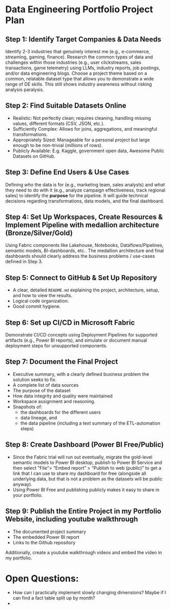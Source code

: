 # Data Engineering Portfolio Project Plan

## Step 1: Identify Target Companies & Data Needs
Identify 2-3 industries that genuinely interest me (e.g., e-commerce, streaming, gaming, finance). Research the common types of data and challenges within those industries (e.g., user clickstreams, sales transactions, game telemetry) using LLMs, industry reports, job postings, and/or data engineering blogs. Choose a project theme based on a common, relatable dataset type that allows you to demonstrate a wide range of DE skills. This still shows industry awareness without risking analysis paralysis.

## Step 2: Find Suitable Datasets Online
- Realistic: Not perfectly clean; requires cleaning, handling missing values, different formats (CSV, JSON, etc.).
- Sufficiently Complex: Allows for joins, aggregations, and meaningful transformations.
- Appropriately Sized: Manageable for a personal project but large enough to be non-trivial (millions of rows).
- Publicly Available: E.g. Kaggle, government open data, Awesome Public Datasets on GitHub.    

## Step 3: Define End Users & Use Cases
Defining _who_ the data is for (e.g., marketing team, sales analysts) and _what_ they need to do with it (e.g., analyze campaign effectiveness, track regional sales) to identify the **purpose** for the pipeline. It will guide technical decisions regarding transformations, data models, and the final dashboard.

## Step 4: Set Up Workspaces, Create Resources & Implement Pipeline with medallion architecture (Bronze/Silver/Gold)
Using Fabric components like Lakehouse, Notebooks, Dataflows/Pipelines, semantic models, BI-dashboards, etc.. The medallion architecture and final dashboards should clearly address the business problems / use-cases defined in Step 3.
## Step 5: Connect to GitHub & Set Up Repository
- A clear, detailed `README.md` explaining the project, architecture, setup, and how to view the results.
- Logical code organization.
- Good commit hygiene.
## Step 6: Set up CI/CD in Microsoft Fabric
Demonstrate CI/CD concepts using Deployment Pipelines for supported artifacts (e.g., Power BI reports), and simulate or document manual deployment steps for unsupported components.

## Step 7: Document the Final Project
- Executive summary, with a clearly defined business problem the solution seeks to fix.
- A complete list of data sources
- The purpose of the dataset
- How data integrity and quality were maintained
- Workspace assignment and reasoning.
- Snapshots of:
	- the dashboards for the different users
	- data lineage, and 
	- the data pipeline (including a text summary of the ETL-automation steps)

## Step 8: Create Dashboard (Power BI Free/Public)
- Since the Fabric trial will run out eventually, migrate the gold-level semantic models to Power BI desktop, publish to Power BI Service and then select "File"> “Embed report” > “Publish to web (public)” to get a link that I can use to share my dashboard for free (alongside all underlying data, but that is not a problem as the datasets will be public anyway).
- Using Power BI Free and publishing publicly makes it easy to share in your portfolio.
 
## Step 9: Publish the Entire Project in my Portfolio Website, including youtube walkthrough
- The documented project summary
- The embedded Power BI report
- Links to the Github repository

Additionally, create a youtube walkthrough videos and embed the video in my portfolio. 

# Open Questions:

- How can I practically implement slowly changing dimensions? Maybe if I can find a fact table split up by month?
- 